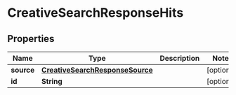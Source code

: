 
# CreativeSearchResponseHits

## Properties
Name | Type | Description | Notes
------------ | ------------- | ------------- | -------------
**source** | [**CreativeSearchResponseSource**](CreativeSearchResponseSource.md) |  |  [optional]
**id** | **String** |  |  [optional]



